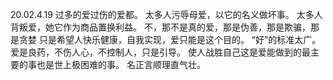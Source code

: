 20.02.4.19
过多的爱过伤的爱都。
太多人污辱母爱，以它的名义做坏事。
太多人背叛爱，她它作为商品置换利益。
不，那不是真的爱，那是伪善，那是欺骗，那是贪婪
只是希望人快乐健康，自我实现，爱只能是这个目的。
“好”的标准太广。
爱是良药，不伤人心，不控制人，只是引导。
使人战胜自己这是爱能做到的最主要的事也是世上极困难的事。
名正言顺理直气壮。

